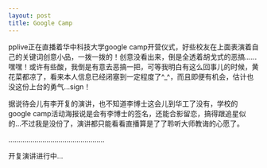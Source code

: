 ```yaml
---
layout: post 
title: Google Camp
---
```


pplive正在直播着华中科技大学google camp开营仪式，好些校友在上面表演着自己的关键词创意小品，一拨一拨的！创意没看出来，倒是全透着胡戈式的恶搞……嘿嘿！或许有些酸，我倒是有意去恶搞一把，可等我明白有这么回事儿的时候，黄花菜都凉了，看来本人信息已经闭塞到一定程度了^_^，而且即便有机会，估计也没这份上台的勇气…sign！

据说待会儿有李开复的演讲，也不知道李博士这会儿到华工了没有，学校的google camp活动海报说是会有李博士的签名，还能合影留恋，搞得跟追星似的…不过我是没份了，演讲都只能看看直播算是了了聆听大师教诲的心愿了。

…………………………………………

开复演讲进行中…